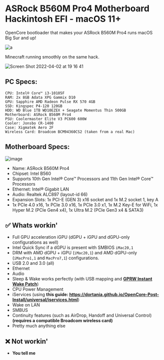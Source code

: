 # ASRock B560M Pro4 Motherboard Hackintosh EFI - macOS 11+
OpenCore bootloader that makes your ASRock B560M Pro4 runs macOS Big Sur and up!

![a](https://user-images.githubusercontent.com/73286927/161383063-794b1bd1-b139-4ddf-8777-4c1fb988c5d7.png)

Minecraft running smoothly on the same hack.

![Screen Shot 2022-04-02 at 19 16 41](https://user-images.githubusercontent.com/73286927/161383224-d15fe85a-50d1-4b96-bbc1-c6f7a60d6a33.png)

## PC Specs:
```
CPU: Intel® Core™ i3-10105F
RAM: 2x 8GB Adata XPG Gammix D10
GPU: Sapphire AMD Radeon Pulse RX 570 4GB
SSD: Kingspec P4-120 120GB
HDD: WD Blue 1TB WD10EZEX + Seagate Momentus Thin 500GB
Motherboard: ASRock B560M Pro4
PSU: Coolermaster Elite V3 PC600 600W
Cooler: Jonsbo CR-1400
Case: Xigmatek Aero 2F
Wireless Card: Broadcom BCM94360CS2 (taken from a real Mac)
```

## Motherboard Specs:
![image](https://user-images.githubusercontent.com/73286927/161385543-b69f7e3a-aea9-41d3-92e3-2e5b2392a48e.png)
* Name: ASRock B560M Pro4
* Chipset: Intel B560
* Supports 10th Gen Intel® Core™ Processors and 11th Gen Intel® Core™ Processors
* Ethernet: Intel® Gigabit LAN
* Audio: Realtek ALC897 (layout-id 66)
* Expansion Slots: 1x PCI-E (GEN 3) x16 socket and 1x M.2 socket 1, key A
* 1x PCIe 4.0 x16, 1x PCIe 3.0 x16, 1x PCIe 3.0 x1, 1x M.2 Key-E for WiFi, 1x Hyper M.2 (PCIe Gen4 x4), 1x Ultra M.2 (PCIe Gen3 x4 & SATA3)

## ✅ Whats workin'
* Full GPU acceleration iGPU (dGPU + iGPU and dGPU-only configurations as well)
* Intel Quick Sync if a dGPU is present with SMBIOS `iMac20,1`
* DRM with AMD dGPU + iGPU (`iMac20,1`) and AMD dGPU-only (`iMacPro1,1` and `MacPro7,1`) configurations.
* USB 2.0 and 3.0 (all)
* Ethernet
* Audio
* Sleep & Wake works perfectly (with USB mapping and [**GPRW Instant Wake Patch**](https://dortania.github.io/OpenCore-Post-Install/usb/misc/instant-wake.html))
* CPU Power Management
* iServices (using **this guide: https://dortania.github.io/OpenCore-Post-Install/universal/iservices.html**)
* Wake on LAN
* SMBUS
* Continuity features (such as AirDrop, Handoff and Universal Control) **(requires a compatible Broadcom wireless card)**
* Pretty much anything else
## ❌ Not workin'
* **You tell me**
